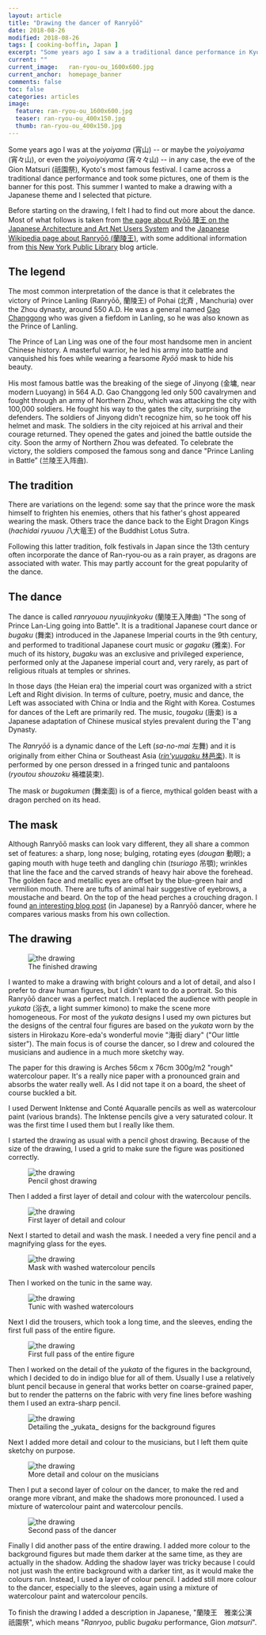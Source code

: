 ```yaml
---
layout: article
title: "Drawing the dancer of Ranryōō"
date: 2018-08-26
modified: 2018-08-26
tags: [ cooking-boffin, Japan ]
excerpt: "Some years ago I saw a a traditional dance performance in Kyoto on the eve of the Gion Matsuri. I finally turned it into a drawing."
current: ""
current_image:   ran-ryou-ou_1600x600.jpg
current_anchor:  homepage_banner
comments: false
toc: false
categories: articles
image:
  feature: ran-ryou-ou_1600x600.jpg
  teaser: ran-ryou-ou_400x150.jpg
  thumb: ran-ryou-ou_400x150.jpg
---
```




Some years ago I was at the _yoiyama_ (宵山) -- or maybe the _yoiyoiyama_ (宵々山), or even the _yoiyoiyoiyama_ (宵々々山) -- in any case, the eve of the Gion Matsuri (祇園祭), Kyoto's most famous festival. I came across a traditional dance performance and took some pictures, one of them is the banner for this post. This summer I wanted to make a drawing with a Japanese theme and I selected that picture.

<!-- pic here? ->

<!--
At the time I thought, because of the colour of the costume, that the dance had something to do with the local shrine, and I interpreted the mask as a fox.
-->

 Before starting on the drawing, I felt I had to find out more about the dance. Most of what follows is taken from [the page about Ryōō 陵王 on the  Japanese Architecture and Art Net Users System](http://www.aisf.or.jp/~jaanus/deta/r/ryouou.htm) and the [Japanese Wikipedia page about Ranryōō (蘭陵王)](https://ja.wikipedia.org/wiki/%E8%98%AD%E9%99%B5%E7%8E%8B_(%E9%9B%85%E6%A5%BD)), with some additional information from [this New York Public Library](https://www.nypl.org/blog/2017/04/06/bugaku-japanese-imperial-court-dance) blog article.

## The legend

The most common interpretation of the dance is that it celebrates the victory of Prince Lanling (Ranryōō, 蘭陵王) of Pohai (北斉 , Manchuria) over the Zhou dynasty, around 550 A.D. He was a general named [Gao Changgong](https://en.wikipedia.org/wiki/Gao_Changgong) who was given a fiefdom in Lanling, so he was also known as the Prince of Lanling.

The Prince of Lan Ling was one of the four most handsome men in ancient Chinese history. A masterful warrior, he led his army into battle and vanquished his foes while wearing a fearsome _Ryōō_ mask to hide his beauty.

His most famous battle was the breaking of the siege of Jinyong (金墉, near modern Luoyang) in 564 A.D. Gao Changgong led only 500 cavalrymen and fought through an army of Northern Zhou, which was attacking the city with 100,000 soldiers. He fought his way to the gates the city, surprising the defenders. The soldiers of Jinyong didn't recognize him, so he took off his helmet and mask. The soldiers in the city rejoiced at his arrival and their courage returned. They opened the gates and joined the battle outside the city. Soon the army of Northern Zhou was defeated. To celebrate the victory, the soldiers composed the famous song and dance "Prince Lanling in Battle” (兰陵王入阵曲).

## The tradition

There are variations on the legend: some say that the prince wore the mask himself to frighten his enemies, others that his father's ghost appeared wearing the mask. Others trace the dance back to the Eight Dragon Kings (_hachidai ryuuou_ 八大竜王) of the Buddhist Lotus Sutra.

Following this latter tradition, folk festivals in Japan since the 13th century often incorporate the dance of Ran-ryou-ou as a rain prayer, as dragons are associated with water. This may partly account for the great popularity of the dance.

## The dance

The dance is called _ranryouou nyuujinkyoku_ (蘭陵王入陣曲) "The song of Prince Lan-Ling going into Battle". It is a traditional Japanese court dance or _bugaku_ (舞楽) introduced in the Japanese Imperial courts in the 9th century, and performed to traditional Japanese court music or _gagaku_ (雅楽). For much of its history, _bugaku_ was an exclusive and privileged experience, performed only at the Japanese imperial court and, very rarely, as part of religious rituals at temples or shrines.

In those days (the Heian era) the imperial court was organized with a strict Left and Right division. In terms of culture, poetry, music and dance, the Left was associated with China or India and the Right with Korea. Costumes for dances of the Left are primarily red. The music, _tougaku_ (唐楽) is a Japanese adaptation of Chinese musical styles prevalent during the T'ang Dynasty.

The _Ranryōō_ is a dynamic dance of the Left (_sa-no-mai_ 左舞) and it is originally from either China or Southeast Asia ([_rin'yuugaku_ 林邑楽](http://www.chinaknowledge.de/History/Altera/champa.html)). It is performed by one person dressed in a fringed tunic and pantaloons (_ryoutou shouzoku_ 裲襠装束).

The mask or _bugakumen_ (舞楽面) is of a fierce, mythical golden beast with a dragon perched on its head.


## The mask

Although Ranryōō masks can look vary different, they all share a common set of features: a sharp, long nose; bulging, rotating eyes (_dougan_ 動眼); a gaping mouth with huge teeth and dangling chin (_tsuriago_ 吊顎); wrinkles that line the face and the carved strands of heavy hair above the forehead. The golden face and metallic eyes are offset by the blue-green hair and vermilion mouth. There are tufts of animal hair suggestive of eyebrows, a moustache and beard. On the top of the head perches a crouching dragon. I found [an interesting blog post](https://ameblo.jp/togihideki/entry-12246120465.html) (in Japanese) by a Ranryōō dancer, where he compares various masks from his own collection.

## The drawing

<figure>
<img src="{{ site.url }}/images/ran_ryou_ou.jpg" alt="the drawing" />
<!-- add a caption -->
<figcaption>The finished drawing</figcaption>
</figure>

I wanted to make a drawing with bright colours and a lot of detail, and also I prefer to draw human figures, but I didn't want to do a portrait. So this Ranryōō dancer was a perfect match. I replaced the audience with people in _yukata_ (浴衣, a light summer kimono) to make the scene more homogeneous. For most of the _yukata_ designs I used my own pictures but the designs of the central four figures are based on the _yukata_ worn by the sisters in Hirokazu Kore-eda's wonderful movie "海街 diary" ("Our little sister"). The main focus is of course the dancer, so I drew and coloured the musicians and audience in a much more sketchy way.

The paper for this drawing is Arches 56cm x 76cm 300g/m2 "rough" watercolour paper. It's a really nice paper with a pronounced grain and absorbs the water really well. As I did not tape it on a board, the sheet of course buckled a bit.

I used Derwent Inktense and Conté Aquaralle pencils as well as watercolour paint (various brands). The Inktense pencils give a very saturated colour. It was the first time I used them but I really like them.

I started the drawing as usual with a pencil ghost drawing. Because of the size of the drawing, I used a grid to make sure the figure was positioned correctly.

<figure>
<img src="{{ site.url }}/images/s01-P1080141proc-19Jul.jpg" alt="the drawing" />
<figcaption>Pencil ghost drawing</figcaption>
</figure>

Then I added a first layer of detail and colour with the watercolour pencils.  

<figure>
<img src="{{ site.url }}/images/s02-20180721_095211-21Jul.jpg" alt="the drawing" />
<figcaption>First layer of detail and colour</figcaption>
</figure>

Next I started to detail and wash the mask. I needed a very fine pencil and a magnifying glass for the eyes.

<figure>
<img src="{{ site.url }}/images/s03-20180722_181118.jpg" alt="the drawing" />
<figcaption>Mask with washed watercolour pencils</figcaption>
</figure>

Then I worked on the tunic in the same way.

<figure>
<img src="{{ site.url }}/images/s04-20180729_113922.jpg" alt="the drawing" />
<figcaption>Tunic with washed watercolours</figcaption>
</figure>

Next I did the trousers, which took a long time, and the sleeves, ending the first full pass of the entire figure.

<figure>
<img src="{{ site.url }}/images/s05-20180802_163432.jpg" alt="the drawing" />
<figcaption>First full pass of the entire figure</figcaption>
</figure>

Then I worked on the detail of the _yukata_ of the figures in the background, which I decided to do in indigo blue for all of them. Usually I use a relatively blunt pencil because in general that works better on coarse-grained paper, but to render the patterns on the fabric with very fine lines before washing them I used an extra-sharp pencil. 

<figure>
<img src="{{ site.url }}/images/s06-20180804_180431.jpg" alt="the drawing" />
<figcaption>Detailing the _yukata_ designs for the background figures</figcaption>
</figure>

Next I added more detail and colour to the musicians, but I left them quite sketchy on purpose.

<figure>
<img src="{{ site.url }}/images/s07-20180805_crop.jpg" alt="the drawing" />
<figcaption>More detail and colour on the musicians</figcaption>
</figure>

Then I put a second layer of colour on the dancer, to make the red and orange more vibrant, and make the shadows more pronounced. I used a mixture of watercolour paint and watercolour pencils.

<figure>
<img src="{{ site.url }}/images/s08-20180812_171109.jpg" alt="the drawing" />
<figcaption>Second pass of the dancer</figcaption>
</figure>

Finally I did another pass of the entire drawing. I added more colour to the background figures but made them darker at the same time, as they are actually in the shadow. Adding the shadow layer was tricky because I could not just wash the entire background with a darker tint, as it would make the colours run. Instead, I used a layer of colour pencil. I added still more colour to the dancer, especially to the sleeves, again using a mixture of watercolour paint and watercolour pencils.

To finish the drawing I added a description in Japanese, "蘭陵王　雅楽公演　祇園祭", which means "_Ranryoo_, public _bugaku_ performance, Gion _matsuri_".
